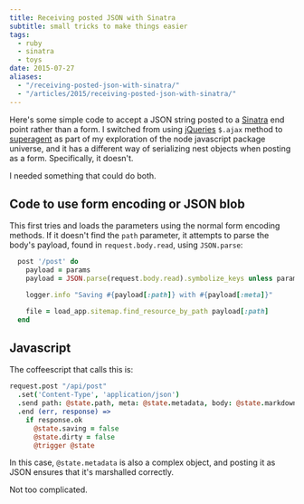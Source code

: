 ```yaml
---
title: Receiving posted JSON with Sinatra
subtitle: small tricks to make things easier
tags:
  - ruby
  - sinatra
  - toys
date: 2015-07-27
aliases:
  - "/receiving-posted-json-with-sinatra/"
  - "/articles/2015/receiving-posted-json-with-sinatra/"
---
```


Here's some simple code to accept a JSON string posted to a [Sinatra](http://www.sinatrarb.com) end point rather than a form. I switched from using [jQueries](http://jquery.com) `$.ajax` method to [superagent](https://github.com/visionmedia/superagent) as part of my exploration of the node javascript package universe, and it has a different way of serializing nest objects when posting as a form. Specifically, it doesn't.

I needed something that could do both.

## Code to use form encoding or JSON blob

This first tries and loads the parameters using the normal form encoding methods. If it doesn't find the `path` parameter, it attempts to parse the body's payload, found in `request.body.read`, using `JSON.parse`:

```ruby
  post '/post' do
    payload = params
    payload = JSON.parse(request.body.read).symbolize_keys unless params[:path]

    logger.info "Saving #{payload[:path]} with #{payload[:meta]}"

    file = load_app.sitemap.find_resource_by_path payload[:path]
  end
```

## Javascript

The coffeescript that calls this is:

```coffeescript
request.post "/api/post"
  .set('Content-Type', 'application/json')
  .send path: @state.path, meta: @state.metadata, body: @state.markdown
  .end (err, response) =>
    if response.ok
      @state.saving = false
      @state.dirty = false
      @trigger @state
```

In this case, `@state.metadata` is also a complex object, and posting it as JSON ensures that it's marshalled correctly.

Not too complicated.
